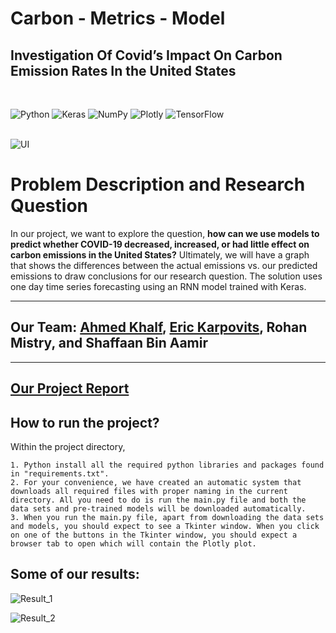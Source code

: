 # Carbon - Metrics - Model
## Investigation Of Covid’s Impact On Carbon Emission Rates In the United States  

<br />

![Python](https://img.shields.io/badge/python-3670A0?style=for-the-badge&logo=python&logoColor=ffdd54)
![Keras](https://img.shields.io/badge/Keras-%23D00000.svg?style=for-the-badge&logo=Keras&logoColor=white)
![NumPy](https://img.shields.io/badge/numpy-%23013243.svg?style=for-the-badge&logo=numpy&logoColor=white)
![Plotly](https://img.shields.io/badge/Plotly-%233F4F75.svg?style=for-the-badge&logo=plotly&logoColor=white)
![TensorFlow](https://img.shields.io/badge/TensorFlow-%23FF6F00.svg?style=for-the-badge&logo=TensorFlow&logoColor=white)
<br />
<br />

![UI](Images/app.png)

# Problem Description and Research Question

In our project, we want to explore the question, **how can we use models to predict whether COVID-19 decreased, increased, or had little effect on carbon emissions in the United States?** Ultimately, we will have a graph that shows the differences between the actual emissions vs. our predicted emissions to draw conclusions for our research question. The solution uses one day time series forecasting using an RNN model trained with Keras.

----

## **Our Team**: [Ahmed Khalf](https://github.com/ahmedkhalf), [Eric Karpovits](https://github.com/EricKarpovits), Rohan Mistry, and Shaffaan Bin Aamir

----

## [**Our Project Report**](https://github.com/EricKarpovits/Carbon-Metrics-Model/blob/main/project_report.pdf)


## **How to run the project?** 

Within the project directory,

    1. Python install all the required python libraries and packages found in "requirements.txt".
    2. For your convenience, we have created an automatic system that downloads all required files with proper naming in the current directory. All you need to do is run the main.py file and both the data sets and pre-trained models will be downloaded automatically.
    3. When you run the main.py file, apart from downloading the data sets and models, you should expect to see a Tkinter window. When you click on one of the buttons in the Tkinter window, you should expect a browser tab to open which will contain the Plotly plot.

## **Some of our results:**

![Result_1](Images/image2.png)

![Result_2](Images/image5.png)


